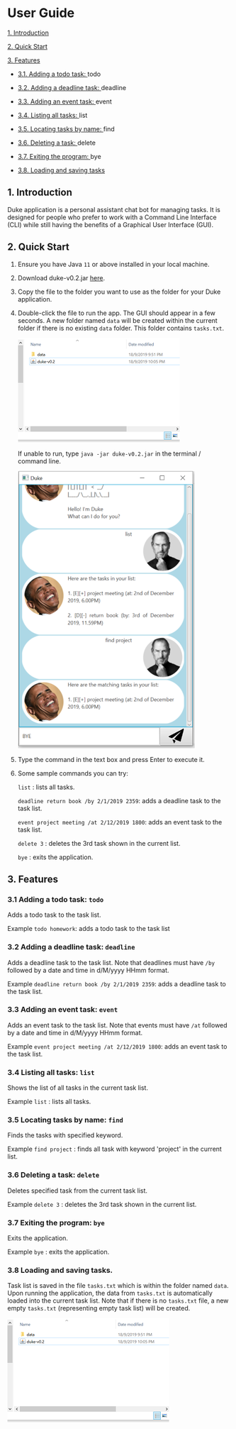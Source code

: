 # User Guide

[1. Introduction](#1-introduction)

[2. Quick Start](#2-quick-start)

[3. Features](#3-features)
    
- [3.1. Adding a todo task: ](#31-adding-a-todo-task-todo) todo

- [3.2. Adding a deadline task: ](#32-adding-a-deadline-task-deadline) deadline

- [3.3. Adding an event task: ](#33-adding-an-event-task-event) event

- [3.4. Listing all tasks: ](#34-listing-all-tasks-list) list

- [3.5. Locating tasks by name: ](#35-locating-tasks-by-name-find) find

- [3.6. Deleting a task: ](#36-deleting-a-task-delete) delete

- [3.7. Exiting the program: ](#37-exiting-the-program-bye) bye

- [3.8. Loading and saving tasks](#38-loading-and-saving-tasks)

## 1. Introduction

Duke application is a personal assistant chat bot for managing tasks. It is designed for people who prefer to work with
a Command Line Interface (CLI) while still having the benefits of a Graphical User Interface (GUI). 
 
## 2. Quick Start

1. Ensure you have Java `11` or above installed in your local machine.

2. Download duke-v0.2.jar [here](https://github.com/jun-ha0/duke/releases/tag/A-Release).

3. Copy the file to the folder you want to use as the folder for your Duke application.


4. Double-click the file to run the app. The GUI should appear in a few seconds. A new folder named `data` will be 
created within the current folder if there is no existing `data` folder. This folder contains `tasks.txt`.
    
    ![Folder-example](folder-example.png)
    
    If unable to run, type `java -jar duke-v0.2.jar` in the terminal / command line.

    ![User interface](Ui.png)

5. Type the command in the text box and press Enter to execute it.

6. Some sample commands you can try:

    `list` : lists all tasks.

    `deadline return book /by 2/1/2019 2359`: adds a deadline task to the task list.

    `event project meeting /at 2/12/2019 1800`: adds an event task to the task list.

    `delete 3` : deletes the 3rd task shown in the current list.

    `bye` : exits the application.

## 3. Features 

### 3.1 Adding a todo task: `todo`
Adds a todo task to the task list.

Example `todo homework`: adds a todo task to the task list

### 3.2 Adding a deadline task: `deadline`
Adds a deadline task to the task list. Note that deadlines must have `/by` followed by a date and time in 
d/M/yyyy HHmm format.

Example
    `deadline return book /by 2/1/2019 2359`: adds a deadline task to the task list.

### 3.3 Adding an event task: `event`
Adds an event task to the task list. Note that events must have `/at` followed by a date and time in 
d/M/yyyy HHmm format.

Example
    `event project meeting /at 2/12/2019 1800`: adds an event task to the task list.

### 3.4 Listing all tasks: `list`
Shows the list of all tasks in the current task list.

Example
    `list` : lists all tasks.

### 3.5 Locating tasks by name: `find`
Finds the tasks with specified keyword.

Example
    `find project` : finds all task with keyword 'project' in the current list.

### 3.6 Deleting a task: `delete`
Deletes specified task from the current task list.

Example
    `delete 3` : deletes the 3rd task shown in the current list.

### 3.7 Exiting the program: `bye`
Exits the application.

Example
    `bye` : exits the application.

### 3.8 Loading and saving tasks. 
Task list is saved in the file `tasks.txt` which is within the folder named `data`.
Upon running the application, the data from `tasks.txt` is automatically loaded into the current task list. 
Note that if there is no `tasks.txt` file, a new empty `tasks.txt` (representing empty task list) will be created.

![Folder-example](folder-example.png)
